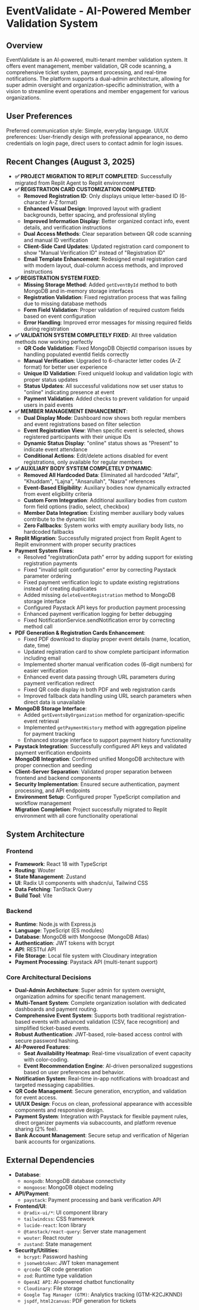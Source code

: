 # EventValidate - AI-Powered Member Validation System

## Overview
EventValidate is an AI-powered, multi-tenant member validation system. It offers event management, member validation, QR code scanning, a comprehensive ticket system, payment processing, and real-time notifications. The platform supports a dual-admin architecture, allowing for super admin oversight and organization-specific administration, with a vision to streamline event operations and member engagement for various organizations.

## User Preferences
Preferred communication style: Simple, everyday language.
UI/UX preferences: User-friendly design with professional appearance, no demo credentials on login page, direct users to contact admin for login issues.

## Recent Changes (August 3, 2025)
- **✅ PROJECT MIGRATION TO REPLIT COMPLETED**: Successfully migrated from Replit Agent to Replit environment
- **✅ REGISTRATION CARD CUSTOMIZATION COMPLETED**: 
  - **Removed Registration ID**: Only displays unique letter-based ID (6-character A-Z format)
  - **Enhanced Visual Design**: Improved layout with gradient backgrounds, better spacing, and professional styling
  - **Improved Information Display**: Better organized contact info, event details, and verification instructions
  - **Dual Access Methods**: Clear separation between QR code scanning and manual ID verification
  - **Client-Side Card Updates**: Updated registration card component to show "Manual Verification ID" instead of "Registration ID"
  - **Email Template Enhancement**: Redesigned email registration card with modern layout, dual-column access methods, and improved instructions
- **✅ REGISTRATION SYSTEM FIXED**: 
  - **Missing Storage Method**: Added `getEventById` method to both MongoDB and in-memory storage interfaces
  - **Registration Validation**: Fixed registration process that was failing due to missing database methods
  - **Form Field Validation**: Proper validation of required custom fields based on event configuration
  - **Error Handling**: Improved error messages for missing required fields during registration
- **✅ VALIDATION SYSTEM COMPLETELY FIXED**: All three validation methods now working perfectly
  - **QR Code Validation**: Fixed MongoDB ObjectId comparison issues by handling populated eventId fields correctly
  - **Manual Verification**: Upgraded to 6-character letter codes (A-Z format) for better user experience
  - **Unique ID Validation**: Fixed uniqueId lookup and validation logic with proper status updates
  - **Status Updates**: All successful validations now set user status to "online" indicating presence at event
  - **Payment Validation**: Added checks to prevent validation for unpaid users in paid events
- **✅ MEMBER MANAGEMENT ENHANCEMENT**: 
  - **Dual Display Mode**: Dashboard now shows both regular members and event registrations based on filter selection
  - **Event Registration View**: When specific event is selected, shows registered participants with their unique IDs
  - **Dynamic Status Display**: "online" status shows as "Present" to indicate event attendance
  - **Conditional Actions**: Edit/delete actions disabled for event registrations, only available for regular members
- **✅ AUXILIARY BODY SYSTEM COMPLETELY DYNAMIC**: 
  - **Removed All Hardcoded Data**: Eliminated all hardcoded "Atfal", "Khuddam", "Lajna", "Ansarullah", "Nasra" references
  - **Event-Based Eligibility**: Auxiliary bodies now dynamically extracted from event eligibility criteria
  - **Custom Form Integration**: Additional auxiliary bodies from custom form field options (radio, select, checkbox)
  - **Member Data Integration**: Existing member auxiliary body values contribute to the dynamic list
  - **Zero Fallbacks**: System works with empty auxiliary body lists, no hardcoded fallbacks
- **Replit Migration**: Successfully migrated project from Replit Agent to Replit environment with proper security practices
- **Payment System Fixes**: 
  - Resolved "registrationData path" error by adding support for existing registration payments
  - Fixed "invalid split configuration" error by correcting Paystack parameter ordering
  - Fixed payment verification logic to update existing registrations instead of creating duplicates
  - Added missing `deleteEventRegistration` method to MongoDB storage interface
  - Configured Paystack API keys for production payment processing
  - Enhanced payment verification logging for better debugging
  - Fixed NotificationService.sendNotification error by correcting method call
- **PDF Generation & Registration Cards Enhancement**:
  - Fixed PDF download to display proper event details (name, location, date, time)
  - Updated registration card to show complete participant information including email
  - Implemented shorter manual verification codes (6-digit numbers) for easier verification
  - Enhanced event data passing through URL parameters during payment verification redirect
  - Fixed QR code display in both PDF and web registration cards
  - Improved fallback data handling using URL search parameters when direct data is unavailable
- **MongoDB Storage Interface**: 
  - Added `getEventsByOrganization` method for organization-specific event retrieval
  - Implemented `getPaymentHistory` method with aggregation pipeline for payment tracking
  - Enhanced storage interface to support payment history functionality
- **Paystack Integration**: Successfully configured API keys and validated payment verification endpoints
- **MongoDB Integration**: Confirmed unified MongoDB architecture with proper connection and seeding
- **Client-Server Separation**: Validated proper separation between frontend and backend components
- **Security Implementation**: Ensured secure authentication, payment processing, and API endpoints
- **Environment Setup**: Configured proper TypeScript compilation and workflow management
- **Migration Completion**: Project successfully migrated to Replit environment with all core functionality operational

## System Architecture
### Frontend
- **Framework**: React 18 with TypeScript
- **Routing**: Wouter
- **State Management**: Zustand
- **UI**: Radix UI components with shadcn/ui, Tailwind CSS
- **Data Fetching**: TanStack Query
- **Build Tool**: Vite

### Backend
- **Runtime**: Node.js with Express.js
- **Language**: TypeScript (ES modules)
- **Database**: MongoDB with Mongoose (MongoDB Atlas)
- **Authentication**: JWT tokens with bcrypt
- **API**: RESTful API
- **File Storage**: Local file system with Cloudinary integration
- **Payment Processing**: Paystack API (multi-tenant support)

### Core Architectural Decisions
- **Dual-Admin Architecture**: Super admin for system oversight, organization admins for specific tenant management.
- **Multi-Tenant System**: Complete organization isolation with dedicated dashboards and payment routing.
- **Comprehensive Event System**: Supports both traditional registration-based events with advanced validation (CSV, face recognition) and simplified ticket-based events.
- **Robust Authentication**: JWT-based, role-based access control with secure password hashing.
- **AI-Powered Features**:
    - **Seat Availability Heatmap**: Real-time visualization of event capacity with color-coding.
    - **Event Recommendation Engine**: AI-driven personalized suggestions based on user preferences and behavior.
- **Notification System**: Real-time in-app notifications with broadcast and targeted messaging capabilities.
- **QR Code Management**: Secure generation, encryption, and validation for event access.
- **UI/UX Design**: Focus on clean, professional appearance with accessible components and responsive design.
- **Payment System**: Integration with Paystack for flexible payment rules, direct organizer payments via subaccounts, and platform revenue sharing (2% fee).
- **Bank Account Management**: Secure setup and verification of Nigerian bank accounts for organizations.

## External Dependencies
- **Database**:
    - `mongodb`: MongoDB database connectivity
    - `mongoose`: MongoDB object modeling
- **API/Payment**:
    - `paystack`: Payment processing and bank verification API
- **Frontend/UI**:
    - `@radix-ui/*`: UI component library
    - `tailwindcss`: CSS framework
    - `lucide-react`: Icon library
    - `@tanstack/react-query`: Server state management
    - `wouter`: React router
    - `zustand`: State management
- **Security/Utilities**:
    - `bcrypt`: Password hashing
    - `jsonwebtoken`: JWT token management
    - `qrcode`: QR code generation
    - `zod`: Runtime type validation
    - `OpenAI API`: AI-powered chatbot functionality
    - `Cloudinary`: File storage
    - `Google Tag Manager (GTM)`: Analytics tracking (GTM-K2CJKNND)
    - `jspdf`, `html2canvas`: PDF generation for tickets
```